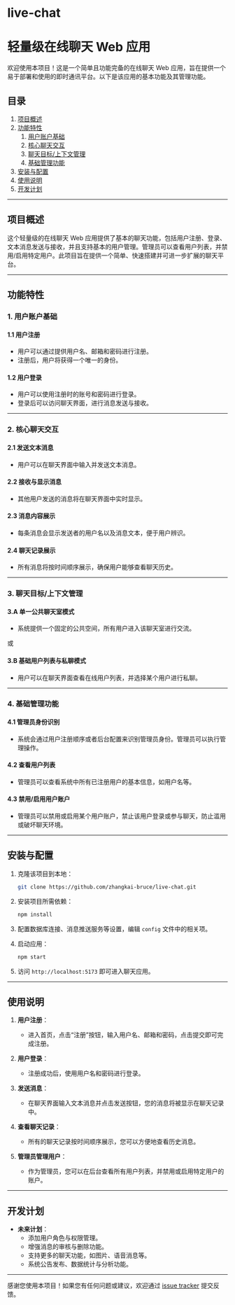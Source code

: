 # live-chat
# 轻量级在线聊天 Web 应用

欢迎使用本项目！这是一个简单且功能完备的在线聊天 Web 应用，旨在提供一个易于部署和使用的即时通讯平台。以下是该应用的基本功能及其管理功能。

## 目录

1. [项目概述](#项目概述)
2. [功能特性](#功能特性)
    1. [用户账户基础](#用户账户基础)
    2. [核心聊天交互](#核心聊天交互)
    3. [聊天目标/上下文管理](#聊天目标上下文管理)
    4. [基础管理功能](#基础管理功能)
3. [安装与配置](#安装与配置)
4. [使用说明](#使用说明)
5. [开发计划](#开发计划)

---

## 项目概述

这个轻量级的在线聊天 Web 应用提供了基本的聊天功能，包括用户注册、登录、文本消息发送与接收，并且支持基本的用户管理。管理员可以查看用户列表，并禁用/启用特定用户。此项目旨在提供一个简单、快速搭建并可进一步扩展的聊天平台。

---

## 功能特性

### 1. 用户账户基础

#### 1.1 用户注册
- 用户可以通过提供用户名、邮箱和密码进行注册。
- 注册后，用户将获得一个唯一的身份。

#### 1.2 用户登录
- 用户可以使用注册时的账号和密码进行登录。
- 登录后可以访问聊天界面，进行消息发送与接收。

---

### 2. 核心聊天交互

#### 2.1 发送文本消息
- 用户可以在聊天界面中输入并发送文本消息。

#### 2.2 接收与显示消息
- 其他用户发送的消息将在聊天界面中实时显示。

#### 2.3 消息内容展示
- 每条消息会显示发送者的用户名以及消息文本，便于用户辨识。

#### 2.4 聊天记录展示
- 所有消息将按时间顺序展示，确保用户能够查看聊天历史。

---

### 3. 聊天目标/上下文管理

#### 3.A 单一公共聊天室模式
- 系统提供一个固定的公共空间，所有用户进入该聊天室进行交流。

或

#### 3.B 基础用户列表与私聊模式
- 用户可以在聊天界面查看在线用户列表，并选择某个用户进行私聊。

---

### 4. 基础管理功能

#### 4.1 管理员身份识别
- 系统会通过用户注册顺序或者后台配置来识别管理员身份。管理员可以执行管理操作。

#### 4.2 查看用户列表
- 管理员可以查看系统中所有已注册用户的基本信息，如用户名等。

#### 4.3 禁用/启用用户账户
- 管理员可以禁用或启用某个用户账户，禁止该用户登录或参与聊天，防止滥用或破坏聊天环境。

---

## 安装与配置

1. 克隆该项目到本地：
    ```bash
    git clone https://github.com/zhangkai-bruce/live-chat.git
    ```

2. 安装项目所需依赖：
    ```bash
    npm install
    ```

3. 配置数据库连接、消息推送服务等设置，编辑 `config` 文件中的相关项。

4. 启动应用：
    ```bash
    npm start
    ```

5. 访问 `http://localhost:5173` 即可进入聊天应用。

---

## 使用说明

1. **用户注册**：
    - 进入首页，点击“注册”按钮，输入用户名、邮箱和密码，点击提交即可完成注册。

2. **用户登录**：
    - 注册成功后，使用用户名和密码进行登录。

3. **发送消息**：
    - 在聊天界面输入文本消息并点击发送按钮，您的消息将被显示在聊天记录中。

4. **查看聊天记录**：
    - 所有的聊天记录按时间顺序展示，您可以方便地查看历史消息。

5. **管理员管理用户**：
    - 作为管理员，您可以在后台查看所有用户列表，并禁用或启用特定用户的账户。

---

## 开发计划

- **未来计划**：
    - 添加用户角色与权限管理。
    - 增强消息的审核与删除功能。
    - 支持更多的聊天功能，如图片、语音消息等。
    - 系统公告发布、数据统计与分析功能。

---

感谢您使用本项目！如果您有任何问题或建议，欢迎通过 [issue tracker](https://github.com/your-repository/chat-app/issues) 提交反馈。


